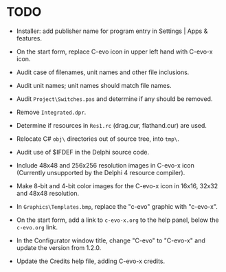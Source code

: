 # TODO

 - Installer: add publisher name for program entry in Settings | Apps &
   features.

 - On the start form, replace C-evo icon in upper left hand with C-evo-x icon.
 
 - Audit case of filenames, unit names and other file inclusions.

 - Audit unit names; unit names should match file names.

 - Audit `Project\Switches.pas` and determine if any should be removed.

 - Remove `Integrated.dpr`.

 - Determine if resources in `Res1.rc` (drag.cur, flathand.cur) are used.

 - Relocate C# `obj\` directories out of source tree, into `tmp\`.

 - Audit use of $IFDEF in the Delphi source code.

 - Include 48x48 and 256x256 resolution images in C-evo-x icon (Currently
   unsupported by the Delphi 4 resource compiler).

 - Make 8-bit and 4-bit color images for the C-evo-x icon in 16x16, 32x32 and
   48x48 resolution.

 - In `Graphics\Templates.bmp`, replace the "c-evo" graphic with "c-evo-x".

 - On the start form, add a link to `c-evo-x.org` to the help panel, below the
   `c-evo.org` link.

 - In the Configurator window title, change "C-evo" to "C-evo-x" and update the
   version from 1.2.0.

 - Update the Credits help file, adding C-evo-x credits.

